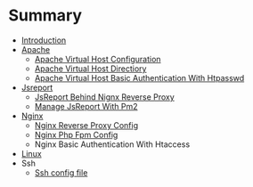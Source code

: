 # Summary

* [Introduction](README.md)
* [Apache](apache.md)
  * [Apache Virtual Host Configuration ](apache/apache-virtual-host-configuration.md)
  * [Apache Virtual Host Directiory](apache/apache-virtual-host-directiory.md)
  * [Apache Virtual Host Basic Authentication With Htpasswd](apache/apache-basic-authentication-with-htpasswd.md)
* [Jsreport](jsreport.md)
  * [JsReport Behind Nignx Reverse Proxy](jsreport-behind-nignx-reverse-proxy.md)
  * [Manage JsReport With Pm2](manage-jsreport-with-pm2.md)
* [Nginx](nginx.md)
  * [Nginx Reverse Proxy Config](nginx/nginx-reverse-proxy-config.md)
  * [Nginx Php Fpm Config](nginx/nginx-php-fpm-config.md)
  * Nginx Basic Authentication With Htaccess
* [Linux](linux.md)
* Ssh
  * [Ssh config file](ssh-config-file.md)

